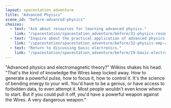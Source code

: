 ```yaml
---
layout: spacestation_adventure
title: "Advanced Physics"
scene_id: "before-advanced-physics"
choices:
  - text: "Ask about resources for learning advanced physics."
    link: "/spacestation/spacestation_adventure/before/31-physics-resources/"
  - text: "Inquire about the practical application of advanced physics for EMPs."
    link: "/spacestation/spacestation_adventure/before/32-physics-emp-application/"
  - text: "Return to discussing basic electronics."
    link: "/spacestation/spacestation_adventure/before/29-basic-electronics/"
---
```


"Advanced physics and electromagnetic theory?" Wilkins shakes his head. "That's the kind of knowledge the Wires keep locked away. How to generate a powerful pulse, how to focus it, how to control it. It's the science of bending energy to your will. You'd have to be a genius, or have access to forbidden data, to even attempt it. Most people wouldn't even know where to start. But if you could pull it off, you'd have a powerful weapon against the Wires. A very dangerous weapon."
